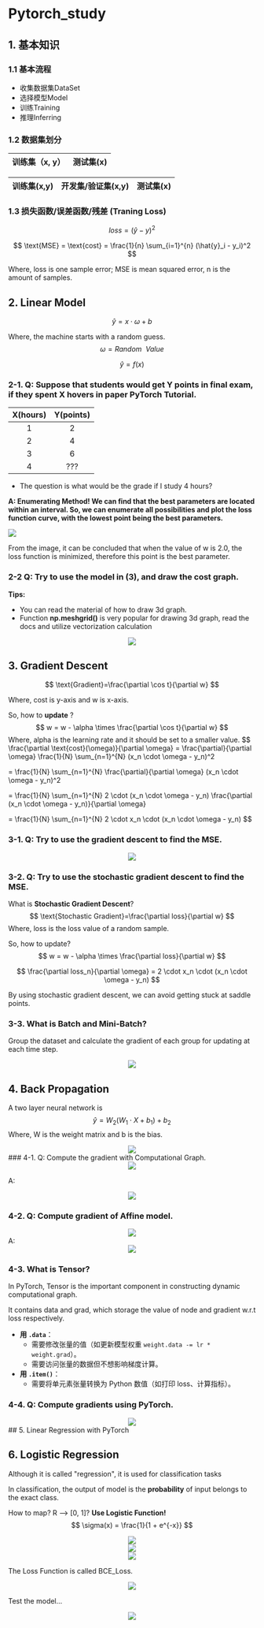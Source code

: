 # Pytorch_study



## 1. 基本知识

### 1.1 基本流程

- 收集数据集DataSet
- 选择模型Model
- 训练Training
- 推理Inferring



### 1.2 数据集划分

| 训练集（x, y） | 测试集(x) |
| :------------: | :-------: |

| 训练集(x,y) | 开发集/验证集(x,y) | 测试集(x) |
| :---------: | :----------------: | :-------: |



### 1.3 损失函数/误差函数/残差 (Traning Loss)


$$
loss = (\hat{y} - y)^2
$$

$$
\text{MSE} = \text{cost} = \frac{1}{n} \sum_{i=1}^{n} (\hat{y}_i - y_i)^2
$$

Where, loss is one sample error; MSE is mean squared error, n is the amount of samples.



## 2. Linear Model

$$
\hat{y} = x \cdot \omega + b
$$

Where, the machine starts with a random guess.
$$
\omega = Random \  \ Value
$$

$$
\hat{y} = f(x)
$$



### 2-1. Q: Suppose that students would get Y points in final exam, if they spent X hovers in paper PyTorch Tutorial.

| X(hours) | Y(points) |
| :------: | :-------: |
|    1     |     2     |
|    2     |     4     |
|    3     |     6     |
|    4     |    ???    |

- The question is what would be the grade if I study 4 hours?

**A: Enumerating Method! We can find that the best parameters are located within an interval. So, we can enumerate all possibilities and plot the loss function curve, with the lowest point being the best parameters.**

<img src="./imgs/2-1_1.png">

From the image, it can be concluded that when the value of w is 2.0, the loss function is minimized, therefore this point is the best parameter.



### 2-2 Q: Try to use the model in (3), and draw the cost graph.

**Tips:**

- You can read the material of how to draw 3d graph.
- Function **np.meshgrid()** is very popular for drawing 3d graph, read the docs and utilize vectorization calculation


<div align="center">
<img src="./imgs/2-2_2.png">
</div>


## 3. Gradient Descent

$$
\text{Gradient}=\frac{\partial \cos t}{\partial w}
$$

Where,  cost is y-axis and w is x-axis.

So, how to **update** ?
$$
w = w - \alpha \times \frac{\partial \cos t}{\partial w}
$$
Where, alpha is the learning rate and it should be set to a smaller value.
$$
\frac{\partial \text{cost}(\omega)}{\partial \omega} = \frac{\partial}{\partial \omega} \frac{1}{N} \sum_{n=1}^{N} (x_n \cdot \omega - y_n)^2

= \frac{1}{N} \sum_{n=1}^{N} \frac{\partial}{\partial \omega} (x_n \cdot \omega - y_n)^2

= \frac{1}{N} \sum_{n=1}^{N} 2 \cdot (x_n \cdot \omega - y_n) \frac{\partial (x_n \cdot \omega - y_n)}{\partial \omega}

= \frac{1}{N} \sum_{n=1}^{N} 2 \cdot x_n \cdot (x_n \cdot \omega - y_n)
$$

### 3-1. Q: Try to use the gradient descent to find the MSE.
<div align="center"><img src="./imgs/3-1_1.png"></div>

### 3-2. Q: Try to use the stochastic gradient descent to find the MSE.

What is **Stochastic Gradient Descent**?
$$
\text{Stochastic Gradient}=\frac{\partial loss}{\partial w}
$$
Where, loss is the loss value of a random sample.

So, how to update?
$$
w = w - \alpha \times \frac{\partial loss}{\partial w}
$$

$$
\frac{\partial  loss_n}{\partial \omega} = 2 \cdot x_n \cdot (x_n \cdot \omega - y_n)
$$

By using stochastic gradient descent, we can avoid getting stuck at saddle points.

### 3-3. What is Batch and Mini-Batch?

Group the dataset and calculate the gradient of each group for updating at each time step.
<div align="center">
<img src="./imgs/3-3_1.png">
</div>


## 4. Back Propagation

A two layer neural network is
$$
\hat{y} = W_2(W_1 \cdot X + b_1) + b_2
$$
Where, W is the weight matrix and b is the bias.

<div align="center">
<img src="./imgs/4_1.png">
</div>
### 4-1. Q: Compute the gradient with Computational Graph.

<div align="center">
<img src="./imgs/4-1_1.png">
</div>

A:
<div align="center">
<img src="./imgs/4-1_2.jpg">
</div>


### 4-2. Q: Compute gradient of Affine model.
<div align="center">
<img src="./imgs/4-2_1.png">
</div>
A:
<div align="center">
<img src="./imgs/4-2_2.jpg">
</div>

### 4-3. What is Tensor?

In PyTorch, Tensor is the important component in constructing dynamic computational graph.

It contains data and grad, which storage the value of node and gradient w.r.t loss respectively.

- **用 `.data`**：
  - 需要修改张量的值（如更新模型权重 `weight.data -= lr * weight.grad`）。
  - 需要访问张量的数据但不想影响梯度计算。
- **用 `.item()`**：
  - 需要将单元素张量转换为 Python 数值（如打印 loss、计算指标）。

### 4-4. Q: Compute gradients using PyTorch.
<div align="center">
<img src="./imgs/4-4_1.png">
</div>
## 5. Linear Regression with PyTorch

## 6. Logistic Regression

Although it is called "regression", it is used for classification tasks

In classification, the output of model is the **probability** of input belongs to the exact class.

How to map? R --> [0, 1]? **Use Logistic Function!**
$$
\sigma(x) = \frac{1}{1 + e^{-x}}
$$
<div align="center">
<img src="./imgs/5_1.png">
</div>

<div align="center">
<img src="./imgs/5_2.png">
</div>

<div align="center">
<img src="./imgs/5_3.png">
</div>

The Loss Function is called BCE_Loss.

<div align="center">
<img src="./imgs/5_4.png">
</div>

Test the model...
<div align="center">
<img src="./imgs/5_5.png">
</div>
